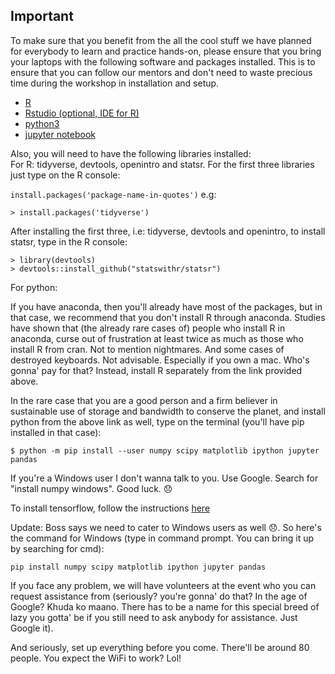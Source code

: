 ## Important

To make sure that you benefit from the all the cool stuff we have planned for everybody to learn and practice hands-on, please ensure that you bring your laptops with the following software and packages installed. This is to ensure that you can follow our mentors and don't need to waste precious time during the workshop in installation and setup.

- [R](https://cloud.r-project.org/)
- [Rstudio (optional, IDE for R)](https://www.rstudio.com/products/rstudio/download/)
- [python3](https://www.python.org/downloads/)
- [jupyter notebook](http://jupyter.org/)  

Also, you will need to have the following libraries installed:  
For R: tidyverse, devtools, openintro and statsr. For the first three libraries just type on the R console:

`install.packages('package-name-in-quotes')`
e.g:  

```
> install.packages('tidyverse')
```

After installing the first three, i.e: tidyverse, devtools and openintro, to install statsr, type in the R console: 

```
> library(devtools)
> devtools::install_github("statswithr/statsr")
```

For python: 

If you have anaconda, then you'll already have most of the packages, but in that case, we recommend that you don't install R through anaconda. Studies have shown that (the already rare cases of) people who install R in anaconda, curse out of frustration at least twice as much as those who install R from cran. Not to mention nightmares. And some cases of destroyed keyboards. Not advisable. Especially if you own a mac. Who's gonna' pay for that? Instead, install R separately from the link provided above. 

In the rare case that you are a good person and a firm believer in sustainable use of storage and bandwidth to conserve the planet, and install python from the above link as well, type on the terminal (you'll have pip installed in that case):  

```
$ python -m pip install --user numpy scipy matplotlib ipython jupyter pandas
```

If you're a Windows user I don't wanna talk to you. Use Google. Search for "install numpy windows". Good luck. :disappointed: 

To install tensorflow, follow the instructions [here](https://www.tensorflow.org/install/)

Update: Boss says we need to cater to Windows users as well :disappointed:. So here's the command for Windows (type in command prompt. You can bring it up by searching for cmd):

```
pip install numpy scipy matplotlib ipython jupyter pandas
```

If you face any problem, we will have volunteers at the event who you can request assistance from (seriously? you're gonna' do that? In the age of Google? Khuda ko maano. There has to be a name for this special breed of lazy you gotta' be if you still need to ask anybody for assistance. Just Google it).

And seriously, set up everything before you come. There'll be around 80 people. You expect the WiFi to work? Lol!

